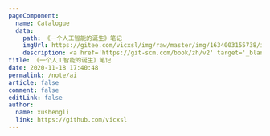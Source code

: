```yaml
---
pageComponent:
  name: Catalogue
  data:
    path: 《一个人工智能的诞生》笔记
    imgUrl: https://gitee.com/vicxsl/img/raw/master/img/1634003155738/image-20211012094554953.png
    description: <a href='https://git-scm.com/book/zh/v2' target='_blank'>《一个人工智能的诞生》</a>的学习笔记，以官方教程为准。
title: 《一个人工智能的诞生》笔记
date: 2020-11-18 17:40:48
permalink: /note/ai
article: false
comment: false
editLink: false
author:
  name: xushengli
  link: https://github.com/vicxsl
---
```

